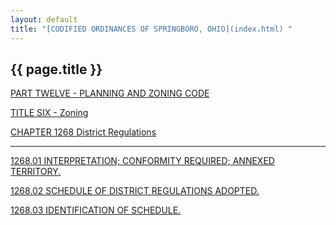 ```yaml
---
layout: default 
title: "[CODIFIED ORDINANCES OF SPRINGBORO, OHIO](index.html) "
---
```


{{ page.title }}
----------------

[PART TWELVE - PLANNING AND ZONING CODE](465ba412.html)

[TITLE SIX - Zoning](4c61a412.html)

[CHAPTER 1268 District Regulations](5071a412.html)

---

[1268.01 INTERPRETATION; CONFORMITY REQUIRED; ANNEXED
TERRITORY.](5080a412.html)

[1268.02 SCHEDULE OF DISTRICT REGULATIONS ADOPTED.](5088a412.html)

[1268.03 IDENTIFICATION OF SCHEDULE.](508ca412.html)
